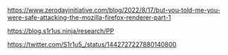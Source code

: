 
https://www.zerodayinitiative.com/blog/2022/8/17/but-you-told-me-you-were-safe-attacking-the-mozilla-firefox-renderer-part-1

https://blog.s1r1us.ninja/research/PP

https://twitter.com/S1r1u5_/status/1442727227880140800


